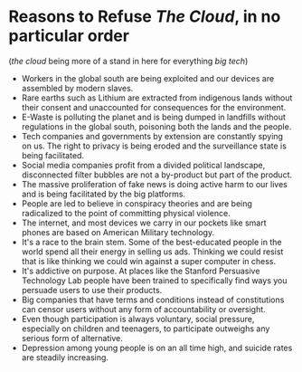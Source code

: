 # Reasons to Refuse *The Cloud*, in no particular order

(*the cloud* being more of a stand in here for everything *big tech*)

- Workers in the global south are being exploited and our devices are assembled by modern slaves.
- Rare earths such as Lithium are extracted from indigenous lands without their consent and unaccounted for consequences for the environment.
- E-Waste is polluting the planet and is being dumped in landfills without regulations in the global south, poisoning both the lands and the people.
- Tech companies and governments by extension are constantly spying on us. The right to privacy is being eroded and the surveillance state is being facilitated.
- Social media companies profit from a divided political landscape, disconnected filter bubbles are not a by-product but part of the product.
- The massive proliferation of fake news is doing active harm to our lives and is being facilitated by the big platforms.
- People are led to believe in conspiracy theories and are being radicalized to the point of committing physical violence.
- The internet, and most devices we carry in our pockets like smart phones are based on American Military technology.
- It's a race to the brain stem. Some of the best-educated people in the world spend all their energy in selling us ads. Thinking we could resist that is like thinking we could win against a super computer in chess.
- It's addictive on purpose. At places like the Stanford Persuasive Technology Lab people have been trained to specifically find ways you persuade users to use their products.
- Big companies that have terms and conditions instead of constitutions can censor users without any form of accountability or oversight.
- Even though participation is always voluntary, social pressure, especially on children and teenagers, to participate outweighs any serious form of alternative.
- Depression among young people is on an all time high, and suicide rates are steadily increasing.